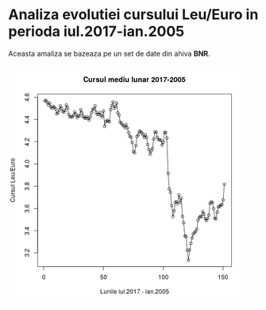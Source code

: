 # Analiza evolutiei cursului Leu/Euro in perioda iul.2017-ian.2005

Aceasta amaliza se bazeaza pe un set de date din ahiva **BNR**.

![img](plot_leuEUR.png)